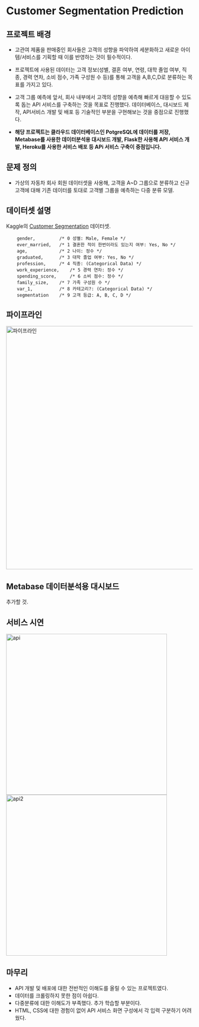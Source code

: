 Customer Segmentation Prediction
===============================



## 프로젝트 배경

- 고관여 제품을 판매중인 회사들은 고객의 성향을 파악하여 세분화하고 새로운 아이템/서비스를 기획할 때 이를 반영하는 것이 필수적이다.

- 프로젝트에 사용된 데이터는 고객 정보(성별, 결혼 여부, 연령, 대학 졸업 여부, 직종, 경력 연차, 소비 점수, 가족 구성원 수 등)를 통해 고객을 A,B,C,D로 분류하는 목표를 가지고 있다. 

- 고객 그룹 예측에 앞서, 회사 내부에서 고객의 성향을 예측해 빠르게 대응할 수 있도록 돕는 API 서비스를 구축하는 것을 목표로 진행했다. 데이터베이스, 대시보드 제작, API서비스 개발 및 배포 등 기술적인 부분을 구현해보는 것을 중점으로 진행했다.

- **해당 프로젝트는 클라우드 데이터베이스인 PotgreSQL에 데이터를 저장, Metabase를 사용한 데이터분석용 대시보드 개발, Flask한 사용해 API 서비스 개발, Heroku를 사용한 서비스 배포 등 APi 서비스 구축이 중점입니다.**


## 문제 정의

- 가상의 자동차 회사 회원 데이터셋을 사용해, 고객을 A~D 그룹으로 분류하고 신규 고객에 대해 기존 데이터를 토대로 고객별 그룹을 예측하는 다중 분류 모델.

## 데이터셋 설명
Kaggle의 [Customer Segmentation](https://www.kaggle.com/datasets/vetrirah/customer) 데이터셋.

        gender,         /* 0 성별: Male, Female */
        ever_married,   /* 1 결혼한 적이 한번이라도 있는지 여부: Yes, No */
        age,            /* 2 나이: 정수 */
        graduated,      /* 3 대학 졸업 여부: Yes, No */
        profession,     /* 4 직종: (Categorical Data) */
        work_experience,    /* 5 경력 연차: 정수 */
        spending_score,     /* 6 소비 점수: 정수 */
        family_size,    /* 7 가족 구성원 수 */
        var_1,          /* 8 카테고리?: (Categorical Data) */
        segmentation    /* 9 고객 등급: A, B, C, D */


## 파이프라인
<img width="656" alt="파이프라인" src="https://user-images.githubusercontent.com/81462099/197112574-e0402b97-45b2-4459-bb35-966cabc0ebb2.png">

## Metabase 데이터분석용 대시보드
추가할 것.


## 서비스 시연
<img width="434" alt="api" src="https://user-images.githubusercontent.com/81462099/197116936-114d7938-1c09-41db-bd42-661deaae5e4a.png">

<img width="434" alt="api2" src="https://user-images.githubusercontent.com/81462099/197116946-6fe39f94-25bc-47a9-830c-6b71768077d4.png">


## 마무리

- API 개발 및 배포에 대한 전반적인 이해도를 올릴 수 있는 프로젝트였다.
- 데이터를 크롤링하지 못한 점이 아쉽다.
- 다중분류에 대한 이해도가 부족했다. 추가 학습할 부분이다.
- HTML, CSS에 대한 경험이 없어 API 서비스 화면 구성에서 각 입력 구분하기 어려웠다.
